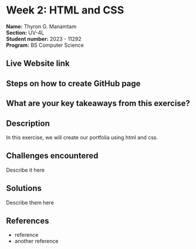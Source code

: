 # Week 2: HTML and CSS

**Name:** Thyron G. Manamtam <br/>
**Section:** UV-4L <br/>
**Student number:** 2023 - 11292 <br/>
**Program:** BS Computer Science <br/>

## Live Website link
## Steps on how to create GitHub page
## What are your key takeaways from this exercise?

## Description

In this exercise, we will create our portfolia using html and css.

## Challenges encountered

Describe it here

## Solutions

Describe them here

## References

- reference
- another reference
